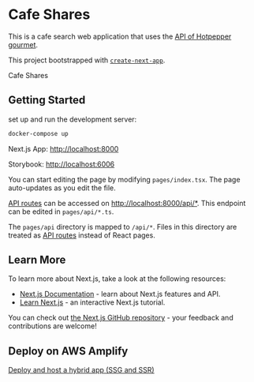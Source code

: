 # Cafe Shares

This is a cafe search web application that uses the [API of Hotpepper gourmet](https://webservice.recruit.co.jp/doc/hotpepper/).

This project bootstrapped with [`create-next-app`](https://github.com/vercel/next.js/tree/canary/packages/create-next-app).

Cafe Shares

## Getting Started

set up and run the development server:

```bash
docker-compose up
```

Next.js App: [http://localhost:8000](http://localhost:8000)

Storybook: [http://localhost:6006](http://localhost:6006)

You can start editing the page by modifying `pages/index.tsx`. The page auto-updates as you edit the file.

[API routes](https://nextjs.org/docs/api-routes/introduction) can be accessed on [http://localhost:8000/api/*](http://localhost:8000/api/*). This endpoint can be edited in `pages/api/*.ts`.

The `pages/api` directory is mapped to `/api/*`. Files in this directory are treated as [API routes](https://nextjs.org/docs/api-routes/introduction) instead of React pages.

## Learn More

To learn more about Next.js, take a look at the following resources:

- [Next.js Documentation](https://nextjs.org/docs) - learn about Next.js features and API.
- [Learn Next.js](https://nextjs.org/learn) - an interactive Next.js tutorial.

You can check out [the Next.js GitHub repository](https://github.com/vercel/next.js/) - your feedback and contributions are welcome!

## Deploy on AWS Amplify

[Deploy and host a hybrid app (SSG and SSR)](https://docs.amplify.aws/guides/hosting/nextjs/q/platform/js/#deploy-and-host-a-hybrid-app-ssg-and-ssr)
